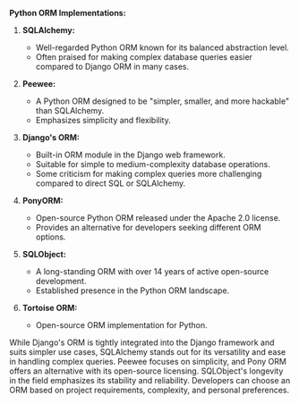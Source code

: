 **Python ORM Implementations:**

1. **SQLAlchemy:**
   - Well-regarded Python ORM known for its balanced abstraction level.
   - Often praised for making complex database queries easier compared to Django ORM in many cases.

2. **Peewee:**
   - A Python ORM designed to be "simpler, smaller, and more hackable" than SQLAlchemy.
   - Emphasizes simplicity and flexibility.

3. **Django's ORM:**
   - Built-in ORM module in the Django web framework.
   - Suitable for simple to medium-complexity database operations.
   - Some criticism for making complex queries more challenging compared to direct SQL or SQLAlchemy.

4. **PonyORM:**
   - Open-source Python ORM released under the Apache 2.0 license.
   - Provides an alternative for developers seeking different ORM options.

5. **SQLObject:**
   - A long-standing ORM with over 14 years of active open-source development.
   - Established presence in the Python ORM landscape.

6. **Tortoise ORM:**
   - Open-source ORM implementation for Python.

While Django's ORM is tightly integrated into the Django framework and suits simpler use cases, SQLAlchemy stands out for its versatility and ease in handling complex queries. Peewee focuses on simplicity, and Pony ORM offers an alternative with its open-source licensing. SQLObject's longevity in the field emphasizes its stability and reliability. Developers can choose an ORM based on project requirements, complexity, and personal preferences.